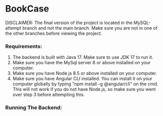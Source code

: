 # BookCase

DISCLAIMER: The final version of the project is located in the MySQL-attempt branch and not the main branch. Make sure you are not in one of the other branches before viewing the project.

### Requirements:
1. The backend is built with Java 17. Make sure to use JDK 17 to run it.
2. Make sure you have the MySql server 8 or above installed on your computer.
3. Make sure you have Node.js 8.5 or above installed on your computer.
4. Make sure you have Angular CLI installed. You can install it on your computer globally by typing "npm install -g @angular/cli" on the cmd. This will not work if you do not have Node.js, so make sure you went over step 3 before attempting this.

### Running The Backend:
